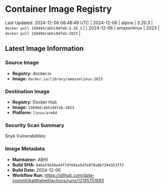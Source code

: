 # Container Image Registry

Last Updated: 2024-12-06 08:48:49 UTC
| 2024-12-06 | alpine | 3.20.3 | `docker pull 150494/abhi94feb:3.20.3` |
| 2024-12-06 | amazonlinux | 2023 | `docker pull 150494/abhi94feb:2023` |

## Latest Image Information

### Source Image
- **Registry:** docker.io
- **Image:** `docker.io/library/amazonlinux:2023`

### Destination Image
- **Registry:** Docker Hub
- **Image:** `150494/abhi94feb:2023`
- **Platform:** `linux/arm64`

### Security Scan Summary
Snyk Vulnerabilities: 

### Image Metadata
- **Maintainer:** ABHI
- **Build SHA:** `046af4639e44f74f691e5d7e979a8b7394353ff3`
- **Build Date:** 2024-12-06
- **Workflow Run:** https://github.com/data-commit/kallthebell/actions/runs/12195751693

